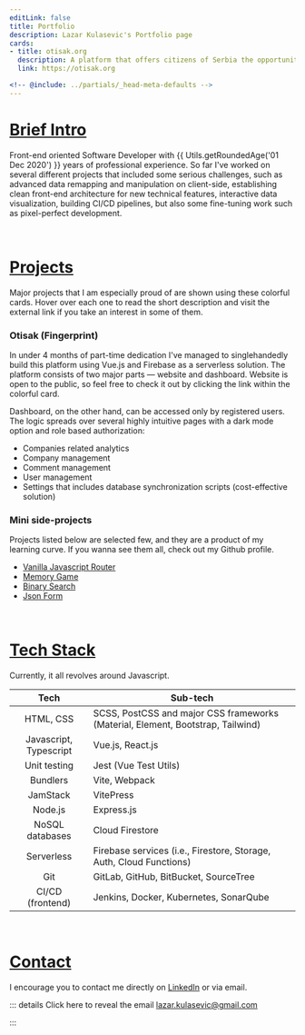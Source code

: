 ```yaml
---
editLink: false
title: Portfolio
description: Lazar Kulasevic's Portfolio page
cards:
- title: otisak.org
  description: A platform that offers citizens of Serbia the opportunity to check how safe and protected their personal data is, which they leave and trust to a state body or a privately owned company.
  link: https://otisak.org

<!-- @include: ../partials/_head-meta-defaults -->
---
```

<script setup>
import GridCards from '../.vitepress/components/GridCards.vue'
</script>

# [Brief Intro](/portfolio/#intro)

Front-end oriented Software Developer with {{ Utils.getRoundedAge('01 Dec 2020') }} years of professional experience. So far I've worked on several different projects that included some serious challenges, such as advanced data remapping and manipulation on client-side, establishing clean front-end architecture for new technical features, interactive data visualization, building CI/CD pipelines, but also some fine-tuning work such as pixel-perfect development.

<br/>

# [Projects](/portfolio/#projects)

Major projects that I am especially proud of are shown using these colorful cards. Hover over each one to read the short description and visit the external link if you take an interest in some of them.

<GridCards :height="180"></GridCards>

### Otisak (Fingerprint)

In under 4 months of part-time dedication I've managed to singlehandedly build this platform using Vue.js and Firebase as a serverless solution. The platform consists of two major parts — website and dashboard. Website is open to the public, so feel free to check it out by clicking the link within the colorful card.

Dashboard, on the other hand, can be accessed only by registered users. The logic spreads over several highly intuitive pages with a dark mode option and role based authorization: 

- Companies related analytics
- Company management
- Comment management
- User management
- Settings that includes database synchronization scripts (cost-effective solution)

### Mini side-projects

Projects listed below are selected few, and they are a product of my learning curve. If you wanna see them all, check out my Github profile.

- [Vanilla Javascript Router](https://javascript-router.herokuapp.com/)
- [Memory Game](http://lazarkulasevic.github.io/memory-game/)
- [Binary Search](http://lazarkulasevic.github.io/binary-search/)
- [Json Form](https://lazarkulasevic.github.io/json-form)

<br/>

# [Tech Stack](/portfolio/#tech-stack)

Currently, it all revolves around Javascript.

|          Tech          | Sub-tech                                                                        |
|:----------------------:|---------------------------------------------------------------------------------|
|       HTML, CSS        | SCSS, PostCSS and major CSS frameworks (Material, Element, Bootstrap, Tailwind) |
| Javascript, Typescript | Vue.js, React.js                                                                |
|      Unit testing      | Jest (Vue Test Utils)                                                           |
|        Bundlers        | Vite, Webpack                                                                   |
|        JamStack        | VitePress                                                                       |
|        Node.js         | Express.js                                                                      |
|    NoSQL databases     | Cloud Firestore                                                                 |
|       Serverless       | Firebase services (i.e., Firestore, Storage, Auth, Cloud Functions)             |
|          Git           | GitLab, GitHub, BitBucket, SourceTree                                           |
|    CI/CD (frontend)    | Jenkins, Docker, Kubernetes, SonarQube                                          |

<br/>

# [Contact](/portfolio/#contact)

I encourage you to contact me directly on [LinkedIn](https://www.linkedin.com/in/lazarkulasevic/) or via email.

::: details Click here to reveal the email
lazar.kulasevic@gmail.com

:::
